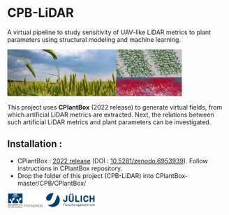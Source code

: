 # CPB-LiDAR
A virtual pipeline to study sensitivity of UAV-like LiDAR metrics to plant parameters using structural modeling and machine learning.

<img src="figures/banner.png" width="400"/>

This project uses **CPlantBox** (2022 release) to generate virtual fields, from which artificial LiDAR metrics are extracted. 
Next, the relations between such artificial LiDAR metrics and plant parameters can be investigated.

## Installation : 
- CPlantBox : [2022 release](https://github.com/Plant-Root-Soil-Interactions-Modelling/CPlantBox/releases/tag/v1.1) (DOI : [10.5281/zenodo.6953939](https://doi.org/10.5281/zenodo.6953939)). Follow instructions in CPlantBox repository.
- Drop the folder of this project (CPB-LiDAR) into CPlantBox-master/CPB/CPlantBox/

<img src="figures/logos.png" width="200"/>
